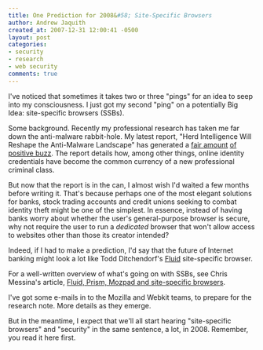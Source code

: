 ```yaml
---
title: One Prediction for 2008&#58; Site-Specific Browsers
author: Andrew Jaquith
created_at: 2007-12-31 12:00:41 -0500
layout: post
categories: 
- security
- research
- web security
comments: true
---
```

I've noticed that sometimes it takes two or three "pings" for an idea to seep into my consciousness.  I just got my second "ping" on a potentially Big Idea: site-specific browsers (SSBs).

<!--more-->

Some background. Recently my professional research has taken me far down the anti-malware rabbit-hole. My latest report, "Herd Intelligence Will Reshape the Anti-Malware Landscape" has generated a [fair amount](http://rationalsecurity.typepad.com/blog/2007/12/thinning-the-he.html) [of](http://www.stillsecureafteralltheseyears.com/ashimmy/2007/12/it-security-lev.html) [positive buzz](http://www.stillsecureafteralltheseyears.com/ashimmy/2007/12/the-herd-approa.html). The report details how, among other things, online identity credentials have become the common currency of a new professional criminal class. 

But now that the report is in the can, I almost wish I'd waited a few months before writing it. That's because perhaps one of the most elegant solutions for banks, stock trading accounts and credit unions seeking to combat identity theft might be one of the simplest. In essence, instead of having banks worry about whether the user's general-purpose browser is secure, why not require the user to run a _dedicated_ browser that won't allow access to websites other than those its creator intended?

Indeed, if I had to make a prediction, I'd say that the future of Internet banking might look a lot like Todd Ditchendorf's [Fluid](http://fluidapp.com/) site-specific browser.

For a well-written overview of what's going on with SSBs, see Chris Messina's article, [Fluid, Prism, Mozpad and site-specific browsers](http://factoryjoe.com/blog/2007/10/23/site-specific-browsers-and-greasekit/).

I've got some e-mails in to the Mozilla and Webkit teams, to prepare for the research note. More details as they emerge.

But in the meantime, I expect that we'll all start hearing "site-specific browsers" and "security" in the same sentence, a lot, in 2008. Remember, you read it here first.
